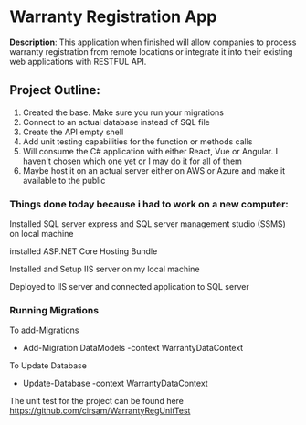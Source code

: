 # Warranty Registration App

**Description**: 
This application when finished will allow companies to process warranty registration from remote locations or integrate it into their existing web applications with RESTFUL API.

## Project Outline:
1. Created the base. Make sure you run your migrations
2. Connect to an actual database instead of SQL file
3. Create the API empty shell
4. Add unit testing capabilities for the function or methods calls
5. Will consume the C# application with either React, Vue or Angular. I haven't chosen which one yet or I may do it for all of them
7. Maybe host it on an actual server either on AWS or Azure and make it available to the public

### Things done today because i had to work on a new computer:
Installed SQL server express and SQL server management studio (SSMS) on local machine

installed ASP.NET Core Hosting Bundle

Installed and Setup IIS server on my local machine

Deployed to IIS server and connected application to SQL server


### Running Migrations
To add-Migrations
- Add-Migration DataModels -context WarrantyDataContext

To Update Database
- Update-Database -context WarrantyDataContext

The unit test for the project can be found here https://github.com/cirsam/WarrantyRegUnitTest